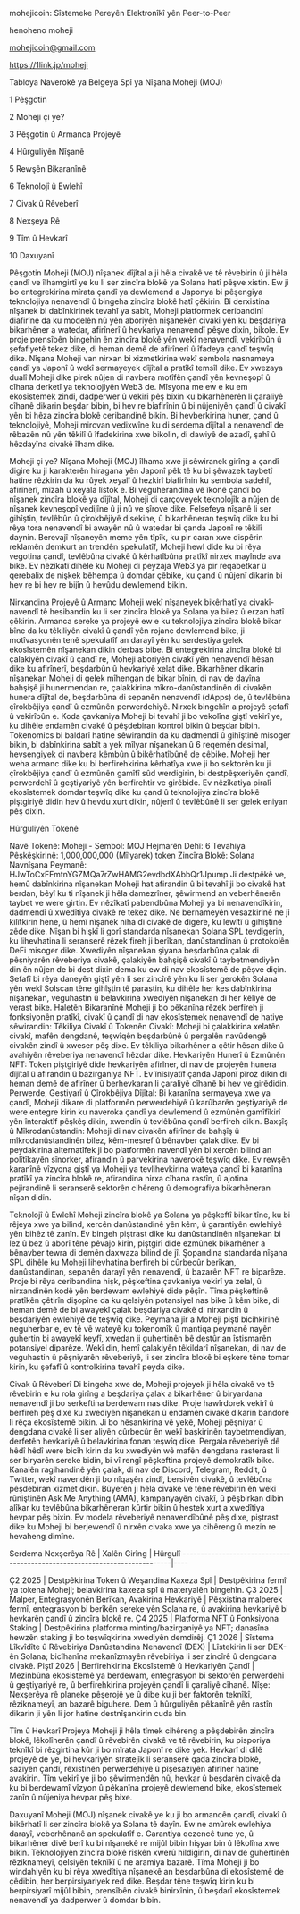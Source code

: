 mohejicoin: Sîstemeke Pereyên Elektronîkî yên Peer-to-Peer

henoheno moheji

mohejicoin@gmail.com

https://1link.jp/moheji

Tabloya Naverokê ya Belgeya Spî ya Nîşana Moheji (MOJ)

1 Pêşgotin

2 Moheji çi ye?

3 Pêşgotin û Armanca Projeyê

4 Hûrguliyên Nîşanê

5 Rewşên Bikaranînê

6 Teknolojî û Ewlehî

7 Civak û Rêveberî

8 Nexşeya Rê

9 Tîm û Hevkarî

10 Daxuyanî

Pêşgotin Moheji (MOJ) nîşanek dîjîtal a ji hêla civakê ve tê rêvebirin û ji hêla çandî ve îlhamgirtî ye ku li ser zincîra blokê ya Solana hatî pêşve xistin. Ew ji bo entegrekirina mîrata çandî ya dewlemend a Japonya bi pêşengiya teknolojiya nenavendî û bingeha zincîra blokê hatî çêkirin. Bi derxistina nîşanek bi dabînkirinek tevahî ya sabît, Moheji platformek ceribandinî diafirîne da ku modelên nû yên aboriyên nîşanekên civakî yên ku beşdariya bikarhêner a watedar, afirînerî û hevkariya nenavendî pêşve dixin, bikole. Ev proje prensîbên bingehîn ên zincîra blokê yên wekî nenavendî, vekirîbûn û şefafiyetê tekez dike, di heman demê de afirînerî û îfadeya çandî teşwîq dike. Nîşana Moheji van nirxan bi xizmetkirina wekî sembola nasnameya çandî ya Japonî û wekî sermayeyek dîjîtal a pratîkî temsîl dike. Ev xwezaya dualî Moheji dike pirek nûjen di navbera motîfên çandî yên kevneşopî û cîhana derketî ya teknolojiyên Web3 de. Mîsyona me ew e ku em ekosîstemek zindî, dadperwer û vekirî pêş bixin ku bikarhênerên li çaraliyê cîhanê dikarin beşdar bibin, bi hev re biafirînin û bi nûjeniyên çandî û civakî yên bi hêza zincîra blokê ceribandinê bikin. Bi hevberkirina huner, çand û teknolojiyê, Moheji mirovan vedixwîne ku di serdema dîjîtal a nenavendî de rêbazên nû yên têkilî û îfadekirina xwe bikolin, di dawiyê de azadî, şahî û hêzdayîna civakê îlham dike.

Moheji çi ye? Nîşana Moheji (MOJ) îlhama xwe ji sêwiranek girîng a çandî digire ku ji karakterên hiragana yên Japonî pêk tê ku bi şêwazek taybetî hatine rêzkirin da ku rûyek xeyalî û hezkirî biafirînin ku sembola sadehî, afirînerî, mîzah û xeyala lîstok e. Bi veguherandina vê îkonê çandî bo nîşanek zincîra blokê ya dîjîtal, Moheji di çarçoveyek teknolojîk a nûjen de nîşanek kevneşopî vedijîne û ji nû ve şîrove dike. Felsefeya nîşanê li ser gihîştin, tevlêbûn û çîrokbêjiyê disekine, û bikarhêneran teşwîq dike ku bi rêya tora nenavendî bi awayên nû û watedar bi çanda Japonî re têkilî daynin. Berevajî nîşaneyên meme yên tîpîk, ku pir caran xwe dispêrin reklamên demkurt an trendên spekulatîf, Moheji hewl dide ku bi rêya vegotina çandî, tevlêbûna civakê û kêrhatîbûna pratîkî nirxek mayînde ava bike. Ev nêzîkatî dihêle ku Moheji di peyzaja Web3 ya pir reqabetkar û qerebalix de nişkek bêhempa û domdar çêbike, ku çand û nûjenî dikarin bi hev re bi hev re bijîn û hevûdu dewlemend bikin.

Nirxandina Projeyê û Armanc Moheji wekî nîşaneyek bikêrhatî ya civakî-navendî tê hesibandin ku li ser zincîra blokê ya Solana ya bilez û erzan hatî çêkirin. Armanca sereke ya projeyê ew e ku teknolojiya zincîra blokê bikar bîne da ku têkiliyên civakî û çandî yên rojane dewlemend bike, ji motîvasyonên tenê spekulatîf an darayî yên ku serdestiya gelek ekosîstemên nîşanekan dikin derbas bibe. Bi entegrekirina zincîra blokê bi çalakiyên civakî û çandî re, Moheji aboriyên civakî yên nenavendî hêsan dike ku afirînerî, beşdarbûn û hevkariyê xelat dike. Bikarhêner dikarin nîşanekan Moheji di gelek mîhengan de bikar bînin, di nav de dayîna bahşişê ji hunermendan re, çalakkirina mîkro-danûstandinên di civakên hunera dîjîtal de, beşdarbûna di sepanên nenavendî (dApps) de, û tevlêbûna çîrokbêjiya çandî û ezmûnên perwerdehiyê. Nirxek bingehîn a projeyê şefafî û vekirîbûn e. Koda çavkaniya Moheji bi tevahî ji bo vekolîna giştî vekirî ye, ku dihêle endamên civakê û pêşdebiran kontrol bikin û beşdar bibin. Tokenomics bi baldarî hatine sêwirandin da ku dadmendî û gihîştinê misoger bikin, bi dabînkirina sabît a yek mîlyar nîşanekan û 6 reqemên desimal, hevsengiyek di navbera kêmbûn û bikêrhatîbûnê de çêbike. Moheji her weha armanc dike ku bi berfirehkirina kêrhatîya xwe ji bo sektorên ku ji çîrokbêjiya çandî û ezmûnên gamîfî sûd werdigirin, bi destpêşxeriyên çandî, perwerdehî û geştiyariyê yên berfirehtir ve girêbide. Ev nêzîkatiya piralî ekosîstemek domdar teşwîq dike ku çand û teknolojiya zincîra blokê piştgiriyê didin hev û hevdu xurt dikin, nûjenî û tevlêbûnê li ser gelek eniyan pêş dixin.

Hûrguliyên Tokenê

Navê Tokenê: Moheji - Sembol: MOJ
Hejmarên Dehî: 6
Tevahiya Pêşkêşkirinê: 1,000,000,000 (Mîlyarek) token
Zincîra Blokê: Solana
Navnîşana Peymanê: HJwToCxFFmtnYGZMQa7rZwHAMG2evdbdXAbbQr1Jpump
Ji destpêkê ve, hemû dabînkirina nîşanekan Moheji hat afirandin û bi tevahî ji bo civakê hat berdan, bêyî ku ti nîşanek ji hêla damezrîner, şêwirmend an veberhênerên taybet ve were girtin. Ev nêzîkatî pabendbûna Moheji ya bi nenavendîkirin, dadmendî û xwedîtiya civakê re tekez dike. Ne bernameyên vesazkirinê ne jî kilîtkirin hene, û hemî nîşanek niha di civakê de digere, ku lewîtî û gihîştinê zêde dike. Nîşan bi hişkî li gorî standarda nîşanekan Solana SPL tevdigerin, ku lihevhatina li seranserê rêzek fireh ji berîkan, danûstandinan û protokolên DeFi misoger dike. Xwediyên nîşanekan şiyana beşdarbûna çalak di pêşniyarên rêveberiya civakê, çalakiyên bahşişê civakî û taybetmendiyên din ên nûjen de bi dest dixin dema ku ew di nav ekosîstemê de pêşve diçin. Şefafî bi rêya daneyên giştî yên li ser zincîrê yên ku li ser gerokên Solana yên wekî Solscan têne gihîştin tê parastin, ku dihêle her kes dabînkirina nîşanekan, veguhastin û belavkirina xwediyên nîşanekan di her kêliyê de verast bike. Haletên Bikaranînê Moheji ji bo pêkanîna rêzek berfireh ji fonksiyonên pratîkî, civakî û çandî di nav ekosîstemek nenavendî de hatiye sêwirandin:
Têkiliya Civakî û Tokenên Civakî: Moheji bi çalakkirina xelatên civakî, mafên dengdanê, teşwîqên beşdarbûnê û pergalên navûdengê civakên zindî û xweser pêş dixe. Ev têkiliya bikarhêner a çêtir hêsan dike û avahiyên rêveberiya nenavendî hêzdar dike.
Hevkariyên Hunerî û Ezmûnên NFT: Token piştgiriyê dide hevkariyên afirîner, di nav de projeyên hunera dîjîtal û afirandin û bazirganiya NFT. Ev înîsiyatîf çanda Japonî pîroz dikin di heman demê de afirîner û berhevkaran li çaraliyê cîhanê bi hev ve girêdidin.
Perwerde, Geştiyarî û Çîrokbêjiya Dîjîtal: Bi karanîna sermayeya xwe ya çandî, Moheji dikare di platformên perwerdehiyê û karûbarên geştiyariyê de were entegre kirin ku naveroka çandî ya dewlemend û ezmûnên gamîfîkirî yên înteraktîf pêşkêş dikin, xwendin û tevlêbûna çandî berfireh dikin.
Baxşîş û Mîkrodanûstandin: Moheji di nav civakên afirîner de bahşîş û mîkrodanûstandinên bilez, kêm-mesref û bênavber çalak dike. Ev bi peydakirina alternatîfek ji bo platformên navendî yên bi xercên bilind an polîtîkayên sînorker, afirandin û parvekirina naverokê teşwîq dike. Ev rewşên karanînê vîzyona giştî ya Moheji ya tevlihevkirina wateya çandî bi karanîna pratîkî ya zincîra blokê re, afirandina nirxa cîhana rastîn, û ajotina pejirandinê li seranserê sektorên cihêreng û demografiya bikarhêneran nîşan didin.

Teknolojî û Ewlehî Moheji zincîra blokê ya Solana ya pêşkeftî bikar tîne, ku bi rêjeya xwe ya bilind, xercên danûstandinê yên kêm, û garantiyên ewlehiyê yên bihêz tê zanîn. Ev bingeh piştrast dike ku danûstandinên nîşanekan bi lez û bez û aborî têne pêvajo kirin, piştgirî dide ezmûnek bikarhêner a bênavber tewra di demên daxwaza bilind de jî. Şopandina standarda nîşana SPL dihêle ku Moheji lihevhatina berfireh bi cûrbecûr berîkan, danûstandinan, sepanên darayî yên nenavendî, û bazarên NFT re biparêze. Proje bi rêya ceribandina hişk, pêşkeftina çavkaniya vekirî ya zelal, û nirxandinên kodê yên berdewam ewlehiyê dide pêşîn. Tîma pêşkeftinê pratîkên çêtirîn dişopîne da ku qelsiyên potansiyel nas bike û kêm bike, di heman demê de bi awayekî çalak beşdariya civakê di nirxandin û beşdariyên ewlehiyê de teşwîq dike. Peymana jîr a Moheji piştî bicihkirinê neguherbar e, ev tê vê wateyê ku tokenomîk û mantiqa peymanê nayên guhertin bi awayekî keyfî, xwedan ji guhertinên bê destûr an îstismarên potansiyel diparêze. Wekî din, hemî çalakiyên têkildarî nîşanekan, di nav de veguhastin û pêşniyarên rêveberiyê, li ser zincîra blokê bi eşkere têne tomar kirin, ku şefafî û kontrolkirina tevahî peyda dike.

Civak û Rêveberî Di bingeha xwe de, Moheji projeyek ji hêla civakê ve tê rêvebirin e ku rola girîng a beşdariya çalak a bikarhêner û biryardana nenavendî ji bo serkeftina berdewam nas dike. Proje hawîrdorek vekirî û berfireh pêş dixe ku xwediyên nîşanekan û endamên civakê dikarin bandorê li rêça ekosîstemê bikin. Ji bo hêsankirina vê yekê, Moheji pêşniyar û dengdana civakê li ser aliyên cûrbecûr ên wekî başkirinên taybetmendiyan, derfetên hevkariyê û belavkirina fonan teşwîq dike. Pergala rêveberiyê dê hêdî hêdî were bicîh kirin da ku xwediyên wê mafên dengdana rasterast li ser biryarên sereke bidin, bi vî rengî pêşkeftina projeyê demokratîk bike. Kanalên ragihandinê yên çalak, di nav de Discord, Telegram, Reddit, û Twitter, wekî navendên ji bo nîqaşên zindî, bersivên civakê, û tevlêbûna pêşdebiran xizmet dikin. Bûyerên ji hêla civakê ve têne rêvebirin ên wekî rûniştinên Ask Me Anything (AMA), kampanyayên civakî, û pêşbirkan dibin alîkar ku tevlêbûna bikarhêneran kûrtir bikin û hestek xurt a xwedîtiya hevpar pêş bixin. Ev modela rêveberiyê nenavendîbûnê pêş dixe, piştrast dike ku Moheji bi berjewendî û nirxên civaka xwe ya cihêreng û mezin re hevaheng dimîne.

Serdema Nexşerêya Rê | Xalên Girîng | Hûrgulî ---------------------------------------------------------------------------|----

Ç2 2025 | Destpêkirina Token û Weşandina Kaxeza Spî | Destpêkirina fermî ya tokena Moheji; belavkirina kaxeza spî û materyalên bingehîn. Ç3 2025 | Malper, Entegrasyonên Berîkan, Avakirina Hevkariyê | Pêşxistina malperek fermî, entegrasyon bi berîkên sereke yên Solana re, û avakirina hevkariyê bi hevkarên çandî û zincîra blokê re. Ç4 2025 | Platforma NFT û Fonksiyona Staking | Destpêkirina platforma minting/bazirganiyê ya NFT; danasîna hewzên staking ji bo teşwîqkirina xwediyên demdirêj. Ç1 2026 | Sîstema Lîkvîdîte û Rêvebiriya Danûstandina Nenavendî (DEX) | Lîstekirin li ser DEX-ên Solana; bicîhanîna mekanîzmayên rêvebiriya li ser zincîrê û dengdana civakê. Piştî 2026 | Berfirehkirina Ekosîstemê û Hevkariyên Çandî | Mezinbûna ekosîstemê ya berdewam, entegrasyon bi sektorên perwerdehî û geştiyariyê re, û berfirehkirina projeyên çandî li çaraliyê cîhanê. Nîşe: Nexşerêya rê planeke pêşerojê ye û dibe ku ji ber faktorên teknîkî, rêziknameyî, an bazarê biguhere. Dem û hûrguliyên pêkanînê yên rastîn dikarin ji yên li jor hatine destnîşankirin cuda bin.

Tîm û Hevkarî Projeya Moheji ji hêla tîmek cihêreng a pêşdebirên zincîra blokê, lêkolînerên çandî û rêvebirên civakê ve tê rêvebirin, ku pisporiya teknîkî bi rêzgirtina kûr ji bo mîrata Japonî re dike yek. Hevkarî di dilê projeyê de ye, bi hevkariyên stratejîk li seranserê qada zincîra blokê, saziyên çandî, rêxistinên perwerdehiyê û pîşesaziyên afirîner hatine avakirin. Tîm vekirî ye ji bo şêwirmendên nû, hevkar û beşdarên civakê da ku bi berdewamî vîzyon û pêkanîna projeyê dewlemend bike, ekosîstemek zanîn û nûjeniya hevpar pêş bixe.

Daxuyanî Moheji (MOJ) nîşanek civakê ye ku ji bo armancên çandî, civakî û bikêrhatî li ser zincîra blokê ya Solana tê dayîn. Ew ne amûrek ewlehiya darayî, veberhênanê an spekulatîf e. Garantiya qezencê tune ye, û bikarhêner divê berî ku bi nîşanekê re mijûl bibin hişyar bin û lêkolîna xwe bikin. Teknolojiyên zincîra blokê rîskên xwerû hildigirin, di nav de guhertinên rêziknameyî, qelsiyên teknîkî û ne aramiya bazarê. Tîma Moheji ji bo windahiyên ku bi rêya xwedîtiya nîşanekê an beşdarbûna di ekosîstemê de çêdibin, her berpirsiyariyek red dike. Beşdar têne teşwîq kirin ku bi berpirsiyarî mijûl bibin, prensîbên civakê binirxînin, û beşdarî ekosîstemek nenavendî ya dadperwer û domdar bibin.

